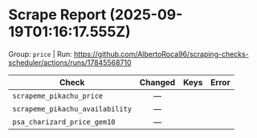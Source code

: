 # Scrape Report (2025-09-19T01:16:17.555Z)

Group: `price`  |  Run: https://github.com/AlbertoRoca96/scraping-checks-scheduler/actions/runs/17845568710

| Check | Changed | Keys | Error |
|---|:---:|:--|:--|
| `scrapeme_pikachu_price` | — |  |  |
| `scrapeme_pikachu_availability` | — |  |  |
| `psa_charizard_price_gem10` | — |  |  |
